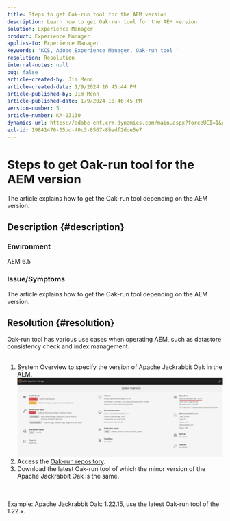 ```yaml
---
title: Steps to get Oak-run tool for the AEM version
description: Learn how to get Oak-run tool for the AEM version
solution: Experience Manager
product: Experience Manager
applies-to: Experience Manager
keywords: 'KCS, Adobe Experience Manager, Oak-run tool '
resolution: Resolution
internal-notes: null
bug: false
article-created-by: Jim Menn
article-created-date: 1/9/2024 10:45:44 PM
article-published-by: Jim Menn
article-published-date: 1/9/2024 10:46:45 PM
version-number: 5
article-number: KA-23130
dynamics-url: https://adobe-ent.crm.dynamics.com/main.aspx?forceUCI=1&pagetype=entityrecord&etn=knowledgearticle&id=d4342ecf-40af-ee11-a569-6045bd006268
exl-id: 19841476-05bd-40c3-8567-8badf2dde5e7
---
```

# Steps to get Oak-run tool for the AEM version


The article explains how to get the Oak-run tool depending on the AEM version.

## Description {#description}


### Environment

AEM 6.5

### Issue/Symptoms

The article explains how to get the Oak-run tool depending on the AEM version.


## Resolution {#resolution}

Oak-run tool has various use cases when operating AEM, such as datastore consistency check and index management.<br>    <br>    
1. System Overview to specify the version of Apache Jackrabbit Oak in the AEM.
    ![](assets/9c19e0e0-dc7d-ee11-8179-6045bd006a22.png)
2. Access the [Oak-run repository](https://repo1.maven.org/maven2/org/apache/jackrabbit/oak-run/).<br>
3. Download the latest Oak-run tool of which the minor version of the Apache Jackrabbit Oak is the same.

<br>    <br>    Example: Apache Jackrabbit Oak: 1.22.15, use the latest Oak-run tool of the 1.22.x.
